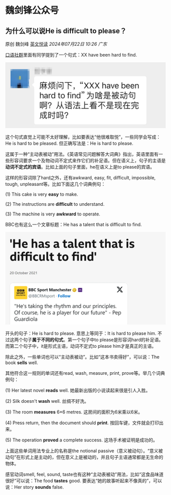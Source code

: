 # 魏剑锋公众号





## 为什么可以说He is difficult to please？

原创 魏剑峰 [英文悦读](javascript:void(0);) *2024年07月22日 10:26* *广东*

[口语社群](http://mp.weixin.qq.com/s?__biz=MzA4MTY0NTYwMA==&mid=2651189778&idx=1&sn=d385b43e672908d4f744ed481145197a&chksm=84608b5db317024b944716b8f66d45ae48c3e981fd58c971c2e4d6d5d0b602979be4b218526f&scene=21#wechat_redirect)里面有同学提到了一个句式：XX have been hard to find.

<img src="./readme.assets/640" alt="图片" style="zoom:50%;" />

这个句式直觉上可能不太好理解，比如要表达“他很难取悦”，一些同学会写成：He is hard to be pleased. 但正确写法是：He is hard to please.

这属于一种“主动表被动”用法。《英语常见问题解答大词典》指出，英语里面有一些形容词要求一个及物动词不定式来作它们的补足语。但在语义上，句子的主语是**动词不定式的宾语**。比如上面的句子里面，he在语义上是to please的宾语。

这样的形容词除了hard之外，还有awkward, easy, fit, difficult, impossible, tough, unpleasant等。比如下面这几个词典例句：

(1) This cake is very **easy** to make.

(2) The instructions are **difficult** to understand.

(3) The machine is very **awkward** to operate.

BBC也有这么一个文章标题：He has a talent that is difficult to find.

<img src="./readme.assets/640-20240722161925816" alt="图片" style="zoom:50%;" />

开头的句子：He is hard to please. 意思上等同于：It is hard to please him. 不过这两个句子**属于不同的句式**。第一个句子中to please是形容词hard的补足语。而第二个句子中，it是形式主语，动词不定式to please him才是真正的主语。

除此之外，一些单词也可以“主动表被动”。比如“这本书卖得好”，可以说：The book **sells** well.

其他符合这一规则的单词还有read, wash, measure, print, prove等。举几个词典例句：

(1) Her latest novel **reads** well. 她最新出版的小说读起来很是引人入胜。

(2) Silk doesn't **wash** well. 丝绸不好洗。

(3) The room **measures** 6×6 metres. 这房间的面积为6米乘以6米。

(4) Press return, then the document should **print**. 按回车键，文件就会打印出来。

(5) The operation **proved** a complete success. 这场手术被证明是成功的。

上面这些单词用法专业上的名称是the notional passive（意义被动句）。“意义被动句”在形式上是主动的，但在意义上是被动的，并且句子主语通常都是无生命的物体。

感官动词smell, feel, sound, taste也有这种“主动表被动”用法，比如“这食品味道很好”可以说：The food **tastes** good. 要表达“她的故事听起来不像真的”，可以说：Her story **sounds** false.